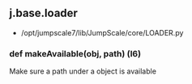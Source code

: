 ## j.base.loader

- /opt/jumpscale7/lib/JumpScale/core/LOADER.py

### def makeAvailable(obj, path) (l6)

Make sure a path under a object is available

